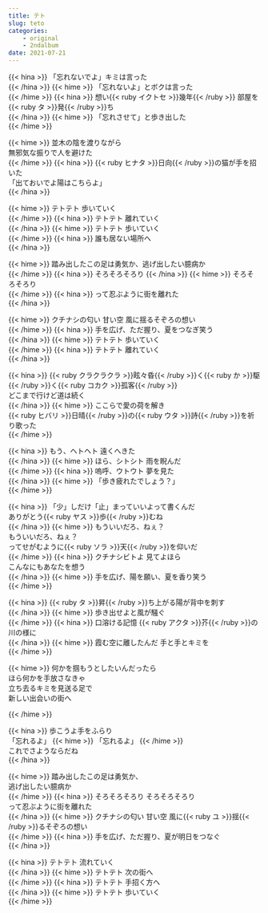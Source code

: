 ```yaml
---
title: テト
slug: teto
categories: 
    - original
    - 2ndalbum
date: 2021-07-21
---
```


{{< hina >}}
「忘れないでよ」キミは言った  
{{< /hina >}}
{{< hime >}}
「忘れないよ」とボクは言った  
{{< /hime >}}
{{< hina >}}
想い{{< ruby イクトセ >}}幾年{{< /ruby >}} 部屋を{{< ruby タ >}}発{{< /ruby >}}ち  
{{< /hina >}}
{{< hime >}}
「忘れさせて」と歩き出した  
{{< /hime >}}

{{< hime >}}
並木の陰を渡りながら  
無邪気な振りで人を避けた  
{{< /hime >}}
{{< hina >}}
{{< ruby ヒナタ >}}日向{{< /ruby >}}の猫が手を招いた  
「出ておいでよ陽はこちらよ」  
{{< /hina >}}

{{< hime >}}
テトテト 歩いていく  
{{< /hime >}}
{{< hina >}}
テトテト 離れていく  
{{< /hina >}}
{{< hime >}}
テトテト 歩いていく  
{{< /hime >}}
{{< hina >}}
誰も居ない場所へ  
{{< /hina >}}

{{< hime >}}
踏み出したこの足は勇気か、逃げ出したい臆病か  
{{< /hime >}}
{{< hina >}}
そろそろそろり
{{< /hina >}} 
{{< hime >}}
そろそろそろり  
{{< /hime >}}
{{< hina >}}
って忍ぶように街を離れた  
{{< /hina >}}

{{< hime >}}
クチナシの匂い 甘い空 風に揺るそぞろの想い  
{{< /hime >}}
{{< hina >}}
手を広げ、ただ握り、夏をつなぎ笑う  
{{< /hina >}}
{{< hime >}}
テトテト 歩いていく  
{{< /hime >}}
{{< hina >}}
テトテト 離れていく  
{{< /hina >}}

{{< hina >}}
{{< ruby クラクラクラ >}}眩々昏{{< /ruby >}}く{{< ruby か >}}駆{{< /ruby >}}く{{< ruby コカク >}}孤客{{< /ruby >}}  
どこまで行けど道は続く  
{{< /hina >}}
{{< hime >}}
ここらで愛の荷を解き  
{{< ruby ヒバリ >}}日晴{{< /ruby >}}の{{< ruby ウタ >}}詩{{< /ruby >}}を祈り歌った  
{{< /hime >}}

{{< hina >}}
もう、ヘトヘト 遠くへきた  
{{< /hina >}}
{{< hime >}}
ほら、シトシト 雨を睨んだ  
{{< /hime >}}
{{< hina >}}
嗚呼、ウトウト 夢を見た  
{{< /hina >}}
{{< hime >}}
「歩き疲れたでしょう？」  
{{< /hime >}}

{{< hina >}}
「少」しだけ「止」まっていいよって書くんだ  
ありがとう{{< ruby ヤス >}}歩{{< /ruby >}}むね  
{{< /hina >}}
{{< hime >}}
もういいだろ、ねぇ？  
もういいだろ、ねぇ？  
ってせがむように{{< ruby ソラ >}}天{{< /ruby >}}を仰いだ  
{{< /hime >}}
{{< hina >}}
クチナシビトよ 見てよほら  
こんなにもあなたを想う  
{{< /hina >}}
{{< hime >}}
手を広げ、陽を願い、夏を香り笑う  
{{< /hime >}}

{{< hina >}}
{{< ruby タ >}}昇{{< /ruby >}}ち上がる陽が背中を刺す  
{{< /hina >}}
{{< hime >}}
歩き出せよと風が騒ぐ  
{{< /hime >}}
{{< hina >}}
口溶ける記憶 {{< ruby アクタ >}}芥{{< /ruby >}}の川の様に  
{{< /hina >}}
{{< hime >}}
霞む空に離したんだ 手と手とキミを  
{{< /hime >}}

{{< hime >}}
何かを掴もうとしたいんだったら  
ほら何かを手放さなきゃ  
立ち去るキミを見送る足で  
新しい出会いの街へ  

{{< /hime >}}

{{< hina >}}
歩こうよ手をふらり  
「忘れるよ」
{{< hime >}}
「忘れるよ」
{{< /hime >}}  
これでさようならだね  
{{< /hina >}}

{{< hime >}}
踏み出したこの足は勇気か、  
逃げ出したい臆病か  
{{< /hime >}}
{{< hina >}}
そろそろそろり そろそろそろり  
って忍ぶように街を離れた  
{{< /hina >}}
{{< hime >}}
クチナシの匂い 甘い空 風に{{< ruby ユ >}}揺{{< /ruby >}}るそぞろの想い  
{{< /hime >}}
{{< hina >}}
手を広げ、ただ握り、夏が明日をつなぐ  
{{< /hina >}}

{{< hina >}}
テトテト 流れていく  
{{< /hina >}}
{{< hime >}}
テトテト 次の街へ  
{{< /hime >}}
{{< hina >}}
テトテト 手招く方へ  
{{< /hina >}}
{{< hime >}}
テトテト 歩いていく  
{{< /hime >}}